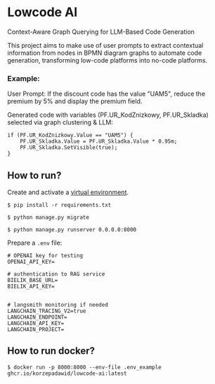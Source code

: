 # Lowcode AI

Context-Aware Graph Querying for LLM-Based Code Generation

This project aims to make use of user prompts to extract contextual information from nodes in BPMN diagram graphs to automate code generation, transforming low-code platforms into no-code platforms.

###  Example:

User Prompt: If the discount code has the value "UAM5", reduce the premium by 5% and
display the premium field.

Generated code with variables (PF.UR_KodZnizkowy, PF.UR_Skladka) selected via graph clustering & LLM: 

```
if (PF.UR_KodZnizkowy.Value == "UAM5") {
    PF.UR_Skladka.Value = PF.UR_Skladka.Value * 0.95m;
    PF.UR_Skladka.SetVisible(true);
}
```

## How to run?

Create and activate a [virtual environment](https://docs.python.org/3/library/venv.html).


```
$ pip install -r requirements.txt
```

```
$ python manage.py migrate
```

```
$ python manage.py runserver 0.0.0.0:8000 
```

Prepare a `.env` file:
```
# OPENAI key for testing
OPENAI_API_KEY=

# authentication to RAG service
BIELIK_BASE_URL=
BIELIK_API_KEY=


# langsmith monitoring if needed
LANGCHAIN_TRACING_V2=true
LANGCHAIN_ENDPOINT=
LANGCHAIN_API_KEY=
LANGCHAIN_PROJECT=

```
## How to run docker?
```
$ docker run -p 8000:8000 --env-file .env_example ghcr.io/korzepadawid/lowcode-ai:latest
```
